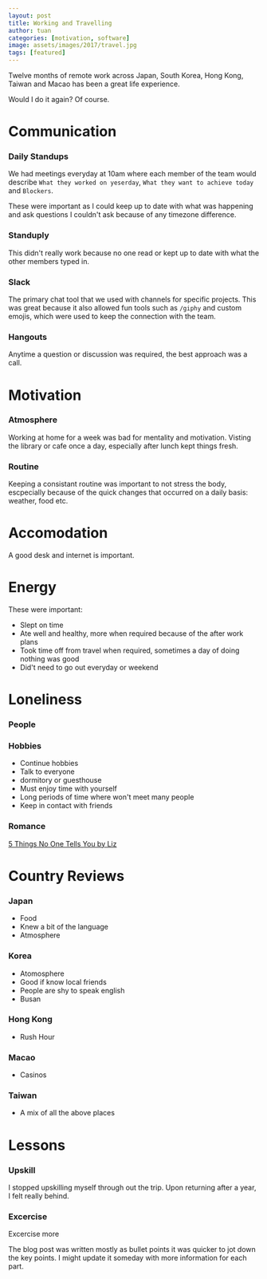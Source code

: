 ```yaml
---
layout: post
title: Working and Travelling
author: tuan
categories: [motivation, software]
image: assets/images/2017/travel.jpg
tags: [featured]
---
```


Twelve months of remote work across Japan, South Korea, Hong Kong, Taiwan and Macao has been a great life experience.

Would I do it again? Of course.

# Communication

### Daily Standups
We had meetings everyday at 10am where each member of the team would describe `What they worked on yeserday`, `What they want to achieve today` and `Blockers`. 

These were important as I could keep up to date with what was happening and ask questions I couldn't ask because of any timezone difference.

### Standuply
This didn't really work because no one read or kept up to date with what the other members typed in.

### Slack
The primary chat tool that we used with channels for specific projects. This was great because it also allowed fun tools such as `/giphy` and custom emojis, which were used to keep the connection with the team.

### Hangouts
Anytime a question or discussion was required, the best approach was a call.

# Motivation

### Atmosphere
Working at home for a week was bad for mentality and motivation. Visting the library or cafe once a day, especially after lunch kept things fresh.

### Routine
Keeping a consistant routine was important to not stress the body, escpecially because of the quick changes that occurred on a daily basis: weather, food etc.

# Accomodation
A good desk and internet is important.

# Energy

These were important:

- Slept on time
- Ate well and healthy, more when required because of the after work plans
- Took time off from travel when required, sometimes a day of doing nothing was good
- Did't need to go out everyday or weekend


# Loneliness

### People

### Hobbies

- Continue hobbies
- Talk to everyone
- dormitory or guesthouse
- Must enjoy time with yourself
- Long periods of time where won't meet many people
- Keep in contact with friends

### Romance

[5 Things No One Tells You by Liz](https://youngadventuress.com/2013/02/falling-in-love-abroad.html)

# Country Reviews

### Japan

- Food
- Knew a bit of the language
- Atmosphere

### Korea

- Atomosphere
- Good if know local friends
- People are shy to speak english 
- Busan

### Hong Kong

- Rush Hour

### Macao

- Casinos

### Taiwan

- A mix of all the above places

# Lessons

### Upskill
I stopped upskilling myself through out the trip. Upon returning after a year, I felt really behind. 

### Excercise
Excercise more

The blog post was written mostly as bullet points it was quicker to jot down the key points. I might update it someday with more information for each part.